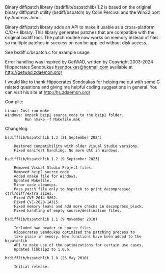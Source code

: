 Binary diff/patch library (bsdifflib/bspatchlib) 1.2 is based on the original
binary diff/patch utility (bsdiff/bspatch) by Colin Percival and the Win32
port by Andreas John.

Binary diff/patch library adds an API to make it usable as a cross-platform
C/C++ library. This library generates patches that are compatible with the
original bsdiff tool. The patch routine now works on memory instead of files
so multiple patches in succession can be applied without disk access.

See bsdiff.c/bspatch.c for example usage.

Error handling was inspired by GetWAD, written by
Copyright 2003-2024 Hippocrates Sendoukas <hsendoukas@hotmail.com>
available at http://getwad.zdaemon.org/

I would like to thank Hippocrates Sendoukas for helping me out with some
C related questions and giving me helpful coding suggestions in general.
You can visit his site at http://hs.zdaemon.org/

Compile:

    Linux: Just run make
    Windows: Unpack bzip2 source code to the bzip2 folder.
             Run nmake -f Makefile.mak

Changelog:

    bsdifflib/bspatchlib 1.3 (21 September 2024)

        Restored compatibility with older Visual Studio versions.
        Fixed manifest handling. No more UAC in Windows.

    bsdifflib/bspatchlib 1.2 (9 September 2023)

        Removed Visual Studio Project files.
        Removed bzip2 source code.
        Added nmake file for Windows.
        Updated Makefile.
        Minor code cleanups.
        Pass patch file only to bspatch to print decompressed ctrl/diff/extra sizes.
        Fixed CVE-2014-9862.
        Fixed CVE-2020-14315.
        Fixed memory leaks and add more checks in decompress_block.
        Fixed handling of empty source/destination files.

    bsdifflib/bspatchlib 1.1 (9 November 2010)

        Included own header in source files.
        Hippocrates Sendoukas optimized the patching process to
        take place in memory. New functions have been added to the bspatchlib
        API to make use of the optimizations for certain use cases.
        Updated libbzip2 to 1.0.6.

    bsdifflib/bspatchlib 1.0 (26 May 2010)

        Initial release.
